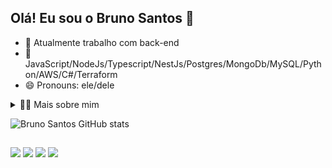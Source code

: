 ## Olá! Eu sou o Bruno Santos 👋

- 🔭 Atualmente trabalho com back-end
- 🌱 JavaScript/NodeJs/Typescript/NestJs/Postgres/MongoDb/MySQL/Python/AWS/C#/Terraform
- 😄 Pronouns: ele/dele
<!-- Dropdown -->
<details>
  <summary>👨‍💻 Mais sobre mim</summary>

  - 💬 Eu tenho 24 anos de idade, moro no Brasil atualmente. Falo inglês fluente e tenho experiência com Javascript, NodeJs, SQL, Análise de Dados, AWS, e Terraform.

  - ⚡ Gosto de ler um bom livro, clássicos da literatura, principalmente dramas russos, franceses e brasileiros, além de assistir filmes e praticar esportes! Acredito que nossos interesses pessoais contribuem para uma percepção mais apurada das coisas e para a resolução de problemas. \o/
</details>

![Bruno Santos GitHub stats](https://github-readme-stats.vercel.app/api?username=brunnossanttos&show=reviews,discussions_started,discussions_answered,prs_merged,prs_merged_percentage&show_icons=true&theme=vue-dark)

##

<div> 
  <a href="https://instagram.com/brunno_ssanttos" target="_blank"><img src="https://img.shields.io/badge/-Instagram-%23E4405F?style=for-the-badge&logo=instagram&logoColor=white" target="_blank"></a> 
 <a href="https://discord.com/users/" target="_blank"><img src="https://img.shields.io/badge/Discord-7289DA?style=for-the-badge&logo=discord&logoColor=white" target="_blank"></a> 
  <a href = "mailto:brunossantosti99@gmail.com"><img src="https://img.shields.io/badge/-Gmail-%23333?style=for-the-badge&logo=gmail&logoColor=white" target="_blank"></a>
  <a href="https://www.linkedin.com/in/bruno-santos-850a28159/" target="_blank"><img src="https://img.shields.io/badge/-LinkedIn-%230077B5?style=for-the-badge&logo=linkedin&logoColor=white" target="_blank"></a> 
  
  ##
</div>
